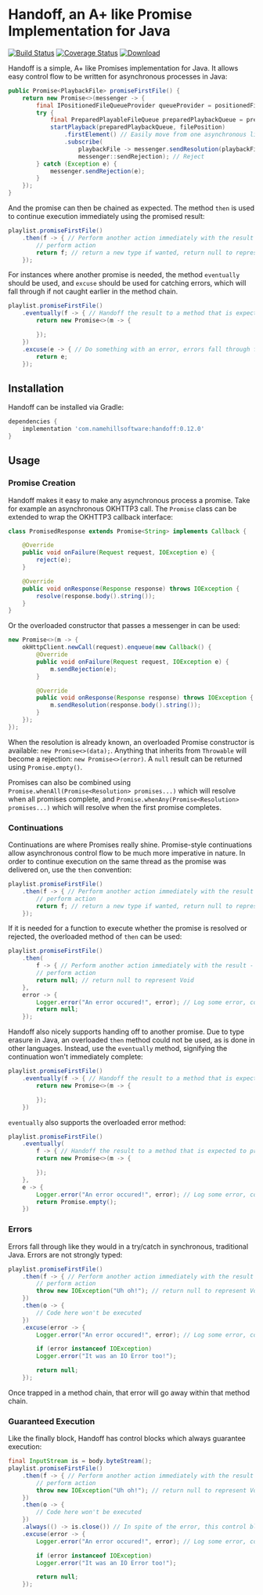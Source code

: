 # Handoff, an A+ like Promise Implementation for Java

[![Build Status](https://travis-ci.com/namehillsoftware/handoff.svg?branch=master)](https://travis-ci.com/namehillsoftware/handoff) [![Coverage Status](https://coveralls.io/repos/github/namehillsoftware/handoff/badge.svg)](https://coveralls.io/github/namehillsoftware/handoff) [![Download](https://api.bintray.com/packages/dvedvick/maven/handoff/images/download.svg)](https://bintray.com/dvedvick/maven/handoff/_latestVersion)

Handoff is a simple, A+ like Promises implementation for Java. It allows easy control flow to be written for asynchronous processes in Java:

```java
public Promise<PlaybackFile> promiseFirstFile() {
    return new Promise<>(messenger -> {
        final IPositionedFileQueueProvider queueProvider = positionedFileQueueProviders.get(nowPlaying.isRepeating);
        try {
            final PreparedPlayableFileQueue preparedPlaybackQueue = preparedPlaybackQueueResourceManagement.initializePreparedPlaybackQueue(queueProvider.provideQueue(playlist, playlistPosition));
            startPlayback(preparedPlaybackQueue, filePosition)
                .firstElement() // Easily move from one asynchronous library (RxJava) to Handoff
                .subscribe(
                    playbackFile -> messenger.sendResolution(playbackFile.asPositionedFile()), // Resolve
                    messenger::sendRejection); // Reject
        } catch (Exception e) {
            messenger.sendRejection(e);
        }
    });
}
```

And the promise can then be chained as expected. The method `then` is used to continue execution immediately using the promised result:

```java
playlist.promiseFirstFile()
    .then(f -> { // Perform another action immediately with the result - this continues on the same thread the result was returned on
        // perform action
        return f; // return a new type if wanted, return null to represent Void
    });
```

For instances where another promise is needed, the method `eventually` should be used, and `excuse` should be used for catching errors, which will fall through if not caught earlier in the method chain.

```java
playlist.promiseFirstFile()
    .eventually(f -> { // Handoff the result to a method that is expected to produce a new promise
        return new Promise<>(m -> {

        });
    })
    .excuse(e -> { // Do something with an error, errors fall through from the top, like with try/catch
        return e;
    });
```

## Installation

Handoff can be installed via Gradle:

```gradle
dependencies {
    implementation 'com.namehillsoftware:handoff:0.12.0'
}
```

## Usage

### Promise Creation

Handoff makes it easy to make any asynchronous process a promise. Take for example an asynchronous OKHTTP3 call. The `Promise` class can be extended to wrap the OKHTTP3 callback interface:

```java
class PromisedResponse extends Promise<String> implements Callback {

    @Override
    public void onFailure(Request request, IOException e) {
        reject(e);
    }

    @Override
    public void onResponse(Response response) throws IOException {
        resolve(response.body().string());
    }
}
```

Or the overloaded constructor that passes a messenger in can be used:

```java
new Promise<>(m -> {
    okHttpClient.newCall(request).enqueue(new Callback() {
        @Override
        public void onFailure(Request request, IOException e) {
            m.sendRejection(e);
        }

        @Override
        public void onResponse(Response response) throws IOException {
            m.sendResolution(response.body().string());
        }
    });
});
```

When the resolution is already known, an overloaded Promise constructor is available: `new Promise<>(data);`. Anything that inherits from `Throwable` will become a rejection: `new Promise<>(error)`. A `null` result can be returned using `Promise.empty()`.

Promises can also be combined using `Promise.whenAll(Promise<Resolution> promises...)` which will resolve when all promises complete, and `Promise.whenAny(Promise<Resolution> promises...)` which will resolve when the first promise completes.

### Continuations

Continuations are where Promises really shine. Promise-style continuations allow asynchronous control flow to be much more imperative in nature. In order to continue execution on the same thread as the promise was delivered on, use the `then` convention:

```java
playlist.promiseFirstFile()
    .then(f -> { // Perform another action immediately with the result - this continues on the same thread the result was returned on
        // perform action
        return f; // return a new type if wanted, return null to represent Void
    });
```

If it is needed for a function to execute whether the promise is resolved or rejected, the overloaded method of `then` can be used:

```java
playlist.promiseFirstFile()
    .then(
        f -> { // Perform another action immediately with the result - this continues on the same thread the result was returned on
        // perform action
        return null; // return null to represent Void
    },
    error -> {
        Logger.error("An error occured!", error); // Log some error, continue on as normal
        return null;
    });
```

Handoff also nicely supports handing off to another promise. Due to type erasure in Java, an overloaded `then` method could not be used, as is done in other languages. Instead, use the `eventually` method, signifying the continuation won't immediately complete:

```java
playlist.promiseFirstFile()
    .eventually(f -> { // Handoff the result to a method that is expected to produce a new promise
        return new Promise<>(m -> {

        });
    })
```

`eventually` also supports the overloaded error method:

```java
playlist.promiseFirstFile()
    .eventually(
        f -> { // Handoff the result to a method that is expected to produce a new promise
        return new Promise<>(m -> {

        });
    },
    e -> {
        Logger.error("An error occured!", error); // Log some error, continue on as normal
        return Promise.empty();
    })
```

### Errors

Errors fall through like they would in a try/catch in synchronous, traditional Java. Errors are not strongly typed:

```java
playlist.promiseFirstFile()
    .then(f -> { // Perform another action immediately with the result - this continues on the same thread the result was returned on
        // perform action
        throw new IOException("Uh oh!"); // return null to represent Void
    })
    .then(o -> {
        // Code here won't be executed
    })
    .excuse(error -> {
        Logger.error("An error occured!", error); // Log some error, continue on as normal

        if (error instanceof IOException)
        Logger.error("It was an IO Error too!");

        return null;
    });
```

Once trapped in a method chain, that error will go away within that method chain.

### Guaranteed Execution

Like the finally block, Handoff has control blocks which always guarantee execution:

```java
final InputStream is = body.byteStream(); 
playlist.promiseFirstFile()
    .then(f -> { // Perform another action immediately with the result - this continues on the same thread the result was returned on
        // perform action
        throw new IOException("Uh oh!"); // return null to represent Void
    })
    .then(o -> {
        // Code here won't be executed
    })
    .always(() -> is.close()) // In spite of the error, this control block will execute
    .excuse(error -> {
        Logger.error("An error occured!", error); // Log some error, continue on as normal

        if (error instanceof IOException)
        Logger.error("It was an IO Error too!");

        return null;
    });
```